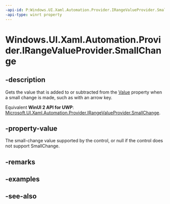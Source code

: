 ```yaml
---
-api-id: P:Windows.UI.Xaml.Automation.Provider.IRangeValueProvider.SmallChange
-api-type: winrt property
---
```


<!-- Property syntax
public double SmallChange { get; }
-->

# Windows.UI.Xaml.Automation.Provider.IRangeValueProvider.SmallChange

## -description
Gets the value that is added to or subtracted from the [Value](irangevalueprovider_value.md) property when a small change is made, such as with an arrow key.

Equivalent **WinUI 2 API for UWP**: [Microsoft.UI.Xaml.Automation.Provider.IRangeValueProvider.SmallChange](/windows/winui/api/microsoft.ui.xaml.automation.provider.irangevalueprovider.smallchange).

## -property-value
The small-change value supported by the control, or null if the control does not support SmallChange.

## -remarks

## -examples

## -see-also
